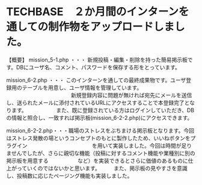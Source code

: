 # TECHBASE　２か月間のインターンを通しての制作物をアップロードしました。
【概要】
mission_5-1.php ・・・ 新規投稿・編集・削除を持った簡易掲示板です。DBにユーザ名、コメント、パスワードを保存する形をとっています。

mission_6-2.php ・・・ このインターンを通しての最終成果物です。ユーザ登録用のテーブルを用意し、ユーザ情報を管理しています。
　　　　　　　　　　　　 新規登録内容に問題が無ければ宛先にメールを送信し、送られたメールに添付されているURLにアクセスすることで本登録完了となります。
             　　　　　 また、既に登録されている方はログインしていただき、DBの情報と照合し、一致すれば掲示板(mission_6-2-2.php)にアクセスできます。

mission_6-2-2.php・・・職場のストレスをぶちまける掲示板となります。今回はストレス発散の場というコンセプトのもとに製作したため、いいねボタンをプラグイン
　　　　　　　　　　　　を用いて実装しました。今回は時間が足りませんでしたが、さらに親切な機能（投稿に対するコメント機能や業種別に別の掲示板を用意する
            　　　　　 など）を実装できるとさらに価値のあるものに仕上がっていくのではないかと思います。
                  　　 また、掲示板の見やすさを意識し、投稿数に応じたページング機能も実装しました。
